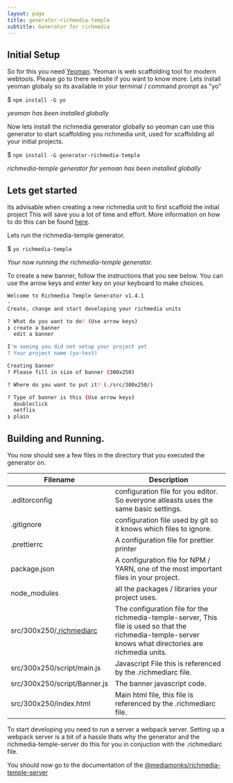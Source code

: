 ```yaml
---
layout: page
title: generator-richmedia-temple
subtitle: Generator for richmedia
---
```


## Initial Setup

So for this you need [Yeoman](https://yeoman.io/). Yeoman is web scaffolding tool for modern
webtools. Please go to there website if you want to know more.
Lets install yeoman globaly so its available in your terminal / command prompt as "yo"

$ `npm install -G yo`

_yeoman has been installed globally_

Now lets install the richmedia generator globally so yeoman can use this generator to start scaffolding you richmedia unit, used for scaffolding all your initial projects.

$ `npm install -G generator-richmedia-temple`

_richmedia-temple generator for yemoan has been installed globally_

## Lets get started

Its advisable when creating a new richmedia unit to first scaffold the initial project This will save you a lot of
time and effort. More information on how to do this can be found [here](./creating-a-project.md).

Lets run the richmedia-temple generator.

$ `yo richmedia-temple`

_Your now running the richmedia-temple generator._

To create a new banner, follow the instructions that you see below. You can use the arrow keys and enter key on your
keyboard to make choices.

```bash
Welcome to Richmedia Temple Generator v1.4.1
-
Create, change and start developing your richmedia units

? What do you want to do? (Use arrow keys)
❯ create a banner 
  edit a banner
```

```bash
I'm seeing you did not setup your project yet
? Your project name (yo-test)
```


```bash
Creating banner
? Please fill in size of banner (300x250) 
```


```bash
? Where do you want to put it? (./src/300x250/) 
```


```bash
? Type of banner is this (Use arrow keys)
  doubleclick 
  netflix 
❯ plain
```

## Building and Running.

You now should see a few files in the directory that you executed the generator on.

| Filename                     | Description                                                                                                                                                |
|------------------------------|------------------------------------------------------------------------------------------------------------------------------------------------------------|
| .editorconfig                | configuration file for you editor. So everyone atleasts uses the same basic settings.                                                                      |
| .gitignore                   | configuration file used by git so it knows which files to ignore.                                                                                          |
| .prettierrc                  | A configuration file for prettier printer                                                                                                                  |
| package.json                 | A configuration file for NPM / YARN, one of the most important files in your project.                                                                      |
| node_modules                 | all the packages / libraries your project uses.                                                                                                            |
| src/300x250/[.richmediarc](./richmediarc.md)   | The configuration file for the richmedia-temple-server, This file is used so that the richmedia-temple-server knows what directories are richmedia units.  |
| src/300x250/script/main.js   | Javascript File this is referenced by the .richmediarc file.                                                                                               |
| src/300x250/script/Banner.js | The banner javascript code.                                                                                                                                |
| src/300x250/index.html       | Main html file, this file is referenced by the .richmediarc file.                                                                                          |

To start developing you need to run a server a webpack server. Setting up a webpack server is a bit of a hassle thats why the generator and the richmedia-temple-server do this for you in conjuction with the .richmediarc file.

You should now go to the documentation of the [@mediamonks/richmedia-temple-server](./devserver.md)